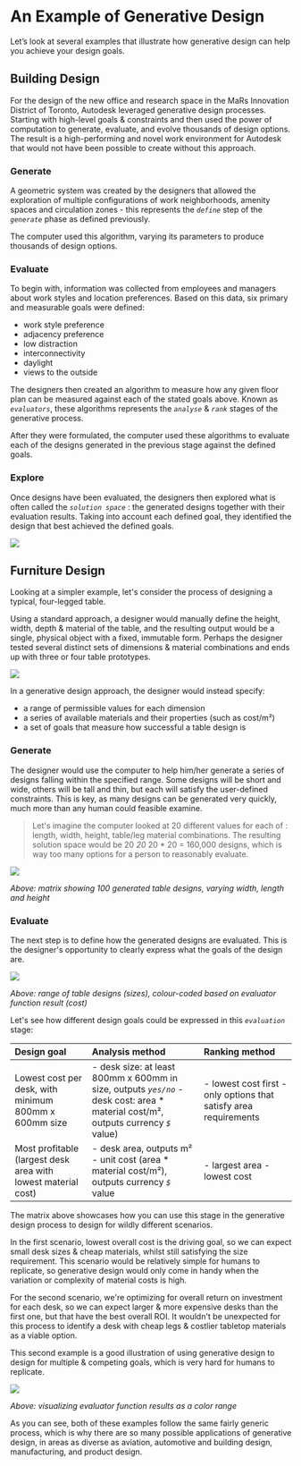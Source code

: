 # An Example of Generative Design

Let’s look at several examples that illustrate how generative design can help you achieve your design goals.

## Building Design

For the design of the new office and research space in the MaRs Innovation District of Toronto, Autodesk leveraged generative design processes. Starting with high-level goals & constraints and then used the power of computation to generate, evaluate, and evolve thousands of design options. The result is a high-performing and novel work environment for Autodesk that would not have been possible to create without this approach.

### Generate

A geometric system was created by the designers that allowed the exploration of multiple configurations of work neighborhoods, amenity spaces and circulation zones - this represents the *`define`* step of the *`generate`* phase as defined previously.

The computer used this algorithm, varying its parameters to produce thousands of design options.

### Evaluate

To begin with, information was collected from employees and managers about work styles and location preferences. Based on this data, six primary and measurable goals were defined:

* work style preference
* adjacency preference
* low distraction
* interconnectivity
* daylight
* views to the outside

The designers then created an algorithm to measure how any given floor plan can be measured against each of the stated goals above. Known as *`evaluators`*, these algorithms represents the *`analyse`* & *`rank`* stages of the generative process.

After they were formulated, the computer used these algorithms to evaluate each of the designs generated in the previous stage against the defined goals.

### Explore

Once designs have been evaluated, the designers then explored what is often called the *`solution space`* : the generated designs together with their evaluation results. Taking into account each defined goal, they identified the design that best achieved the defined goals.

![](../.gitbook/assets/autodesk-project-mars.jpg)

## Furniture Design

Looking at a simpler example, let's consider the process of designing a typical, four-legged table.

Using a standard approach, a designer would manually define the height, width, depth & material of the table, and the resulting output would be a single, physical object with a fixed, immutable form. Perhaps the designer tested several distinct sets of dimensions & material combinations and ends up with three or four table prototypes.

![](../.gitbook/assets/table.PNG)

In a generative design approach, the designer would instead specify:

* a range of permissible values for each dimension
* a series of available materials and their properties \(such as cost/m²\)
* a set of goals that measure how successful a table design is

### Generate

The designer would use the computer to help him/her generate a series of designs falling within the specified range. Some designs will be short and wide, others will be tall and thin, but each will satisfy the user-defined constraints. This is key, as many designs can be generated very quickly, much more than any human could feasible examine.

> Let's imagine the computer looked at 20 different values for each of : length, width, height, table/leg material combinations. The resulting solution space would be 20 _20_ 20 \* 20 = 160,000 designs, which is way too many options for a person to reasonably evaluate.

![](../.gitbook/assets/tables-multiobjective.png)

_Above: matrix showing 100 generated table designs, varying width, length and height_

### Evaluate

The next step is to define how the generated designs are evaluated. This is the designer's opportunity to clearly express what the goals of the design are.

![](../.gitbook/assets/tables-singleobjective.png)

_Above: range of table designs \(sizes\), colour-coded based on evaluator function result \(cost\)_

Let's see how different design goals could be expressed in this *`evaluation`* stage:

| Design goal | Analysis method | Ranking method |
| :--- | :--- | :--- |
| Lowest cost per desk, with minimum 800mm x 600mm size | - desk size: at least 800mm x 600mm in size, outputs *`yes/no`*    - desk cost: area \* material cost/m², outputs currency *`$`* value\) | - lowest cost first   - only options that satisfy area requirements |
| Most profitable  \(largest desk area with lowest material cost\) | - desk area, outputs m²   - unit cost \(area \* material cost/m²\), outputs currency *`$`* value | - largest area  - lowest cost |

The matrix above showcases how you can use this stage in the generative design process to design for wildly different scenarios.

In the first scenario, lowest overall cost is the driving goal, so we can expect small desk sizes & cheap materials, whilst still satisfying the size requirement. This scenario would be relatively simple for humans to replicate, so generative design would only come in handy when the variation or complexity of material costs is high.

For the second scenario, we're optimizing for overall return on investment for each desk, so we can expect larger & more expensive desks than the first one, but that have the best overall ROI. It wouldn't be unexpected for this process to identify a desk with cheap legs & costlier tabletop materials as a viable option.

This second example is a good illustration of using generative design to design for multiple & competing goals, which is very hard for humans to replicate.

![](../.gitbook/assets/tables-multiobjective_colour.png)

_Above: visualizing evaluator function results as a color range_

As you can see, both of these examples follow the same fairly generic process, which is why there are so many possible applications of generative design, in areas as diverse as aviation, automotive and building design, manufacturing, and product design.

